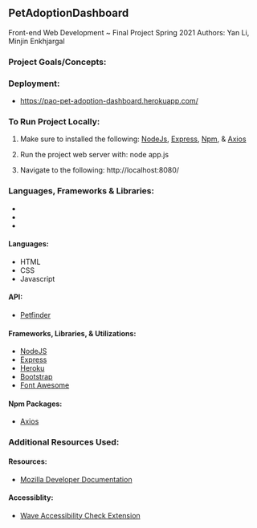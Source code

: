 ## PetAdoptionDashboard

Front-end Web Development ~ Final Project Spring 2021
Authors: Yan Li, Minjin Enkhjargal 

### Project Goals/Concepts:


### Deployment:

- https://pao-pet-adoption-dashboard.herokuapp.com/


### To Run Project Locally:

1. Make sure to installed the following: [NodeJs](https://nodejs.org/en/), [Express](https://expressjs.com/), [Npm](https://www.npmjs.com/), & [Axios](https://www.npmjs.com/package/axios)

2. Run the project web server with:
    node app.js
3. Navigate to the following:
    http://localhost:8080/

### Languages, Frameworks & Libraries:
-
-
-

#### Languages:
- HTML
- CSS
- Javascript

#### API:
- [Petfinder]()

#### Frameworks, Libraries, & Utilizations:
- [NodeJS](https://nodejs.org/en/)
- [Express](https://expressjs.com/)
- [Heroku](https://www.heroku.com/)
- [Bootstrap](https://getbootstrap.com/)
- [Font Awesome](https://fontawesome.com/)

#### Npm Packages:
- [Axios](https://www.npmjs.com/package/axios)


### Additional Resources Used:

#### Resources:
- [Mozilla Developer Documentation](https://developer.mozilla.org/en-US/)


#### Accessiblity: 
- [Wave Accessibility Check Extension](https://wave.webaim.org/extension/)

